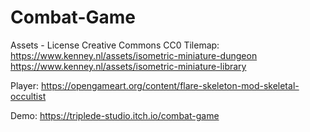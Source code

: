 # Combat-Game

Assets - License Creative Commons CC0
Tilemap:
https://www.kenney.nl/assets/isometric-miniature-dungeon
https://www.kenney.nl/assets/isometric-miniature-library

Player:
https://opengameart.org/content/flare-skeleton-mod-skeletal-occultist

Demo:
https://triplede-studio.itch.io/combat-game
